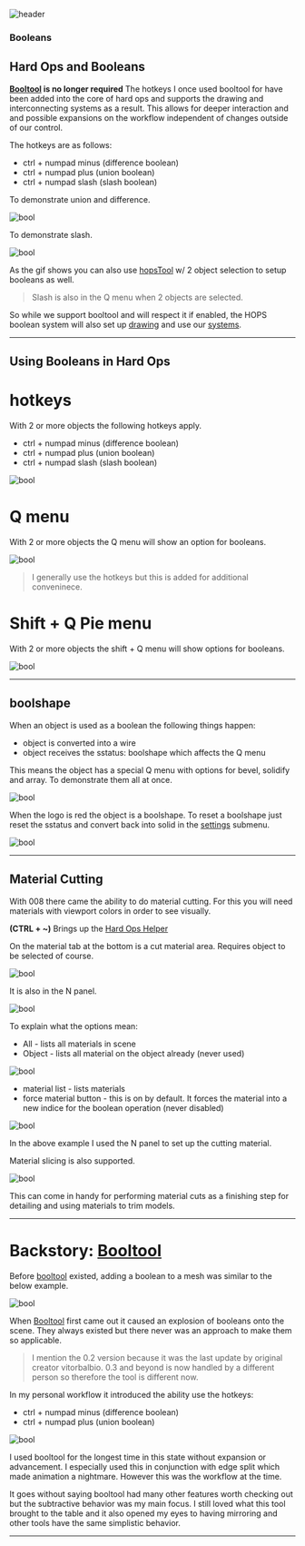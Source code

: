 ![header](img/banner.gif)

### Booleans

## Hard Ops and Booleans

**[Booltool](https://blenderartists.org/forum/showthread.php?336498-BoolTool-0-2&p=2659836&viewfull=1#post2659836) is no longer required** The hotkeys I once used booltool for have been added into the core of hard ops and supports the drawing and interconnecting systems as a result. This allows for deeper interaction and and possible expansions on the workflow independent of changes outside of our control.

The hotkeys are as follows:

- ctrl + numpad minus (difference boolean)
- ctrl + numpad plus (union boolean)
- ctrl + numpad slash (slash boolean)

To demonstrate union and difference.

![bool](img/boolean/ll3.gif)

To demonstrate slash.

![bool](img/boolean/ll4.gif)

As the gif shows you can also use [hopsTool](hopsTool.md) w/ 2 object selection to setup booleans as well.


> Slash is also in the Q menu when 2 objects are selected.

So while we support booltool and will respect it if enabled, the HOPS boolean system will also set up [drawing](hud.md) and use our [systems](sstatus.md).

---

## Using Booleans in Hard Ops

# hotkeys

With 2 or more objects the following hotkeys apply.

- ctrl + numpad minus (difference boolean)
- ctrl + numpad plus (union boolean)
- ctrl + numpad slash (slash boolean)

![bool](img/boolean/ll14.gif)

# Q menu

With 2 or more objects the Q menu will show an option for booleans.

![bool](img/boolean/ll5.png)

> I generally use the hotkeys but this is added for additional conveninece.

# Shift + Q Pie menu

With 2 or more objects the shift + Q menu will show options for booleans.

![bool](img/boolean/ll6.png)

---

## boolshape

When an object is used as a boolean the following things happen:
  - object is converted into a wire
  - object receives the sstatus: boolshape which affects the Q menu

This means the object has a special Q menu with options for bevel, solidify and array.
To demonstrate them all at once.

![bool](img/boolean/ll7.gif)

When the logo is red the object is a boolshape. To reset a boolshape just reset the sstatus and convert back into solid in the [settings](settings.md) submenu.

![bool](img/boolean/ll8.gif)


---

## Material Cutting

With 008 there came the ability to do material cutting. For this you will need materials with viewport colors in order to see visually.

**(CTRL + ~)** Brings up the [Hard Ops Helper](helper.md)

On the material tab at the bottom is a cut material area.
Requires object to be selected of course.

![bool](img/boolean/ll19.gif)

It is also in the N panel.

![bool](img/boolean/ll10.gif)

To explain what the options mean:

- All - lists all materials in scene
- Object - lists all material on the object already (never used)

![bool](img/boolean/ll11.png)

- material list - lists materials
- force material button - this is on by default. It forces the material into a new indice for the boolean operation (never disabled)

![bool](img/boolean/ll12.gif)

In the above example I used the N panel to set up the cutting material.

Material slicing is also supported.

![bool](img/boolean/ll13.gif)

This can come in handy for performing material cuts as a finishing step for detailing and using materials to trim models.

---

# Backstory: [Booltool](https://blenderartists.org/forum/showthread.php?336498-BoolTool-0-2&p=2659836&viewfull=1#post2659836)

Before [booltool](https://github.com/vitorbalbio/code/tree/master/BoolTool) existed, adding a boolean to a mesh was similar to the below example.

![bool](img/boolean/ll1.gif)

When [Booltool](https://blenderartists.org/forum/showthread.php?336498-BoolTool-0-2&p=2659836&viewfull=1#post2659836) first came out it caused an explosion of booleans onto the scene. They always existed but there never was an approach to make them so applicable.

> I mention the 0.2 version because it was the last update by original creator vitorbalbio. 0.3 and beyond is now handled by a different person so therefore the tool is different now.

In my personal workflow it introduced the ability use the hotkeys:

- ctrl + numpad minus (difference boolean)
- ctrl + numpad plus (union boolean)

![bool](img/boolean/ll2.gif)

I used booltool for the longest time in this state without expansion or advancement. I especially used this in conjunction with edge split which made animation a nightmare. However this was the workflow at the time.

It goes without saying booltool had many other features worth checking out but the subtractive behavior was my main focus. I still loved what this tool brought to the table and it also opened my eyes to having mirroring and other tools have the same simplistic behavior.

---
